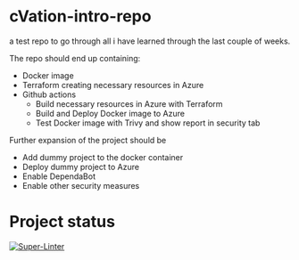 # cVation-intro-repo
a test repo to go through all i have learned through the last couple of weeks.

The repo should end up containing:
- Docker image
- Terraform creating necessary resources in Azure
- Github actions
  - Build necessary resources in Azure with Terraform
  - Build and Deploy Docker image to Azure
  - Test Docker image with Trivy and show report in security tab

Further expansion of the project should be
- Add dummy project to the docker container
- Deploy dummy project to Azure
- Enable DependaBot
- Enable other security measures

# Project status
[![Super-Linter](https://github.com/Tha-cVation/cvation-intro-repo/actions/workflows/check-linting.yml/badge.svg)](https://github.com/marketplace/actions/super-linter)